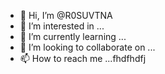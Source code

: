- 👋 Hi, I’m @R0SUVTNA
- 👀 I’m interested in ...
- 🌱 I’m currently learning ...
- 💞️ I’m looking to collaborate on ...
- 📫 How to reach me ...fhdfhdfj

<!---
R0SUVTNA/R0SUVTNA is a ✨ special ✨ repository because its `README.md` (this file) appears on your GitHub profile.
You can click the Preview link to take a look at your changes.
--->
